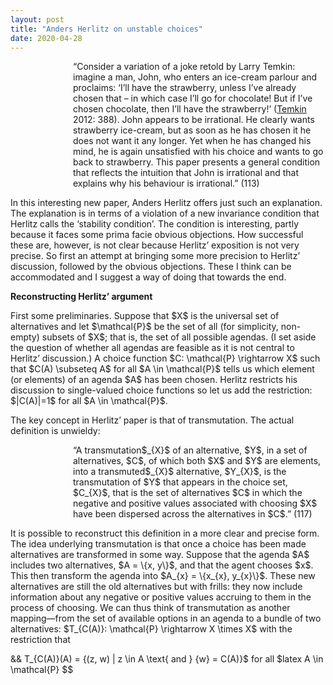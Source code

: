 ```yaml
---
layout: post
title: "Anders Herlitz on unstable choices"
date: 2020-04-28
---
```

<p style="padding-left:100px;">“Consider a variation of a joke retold by Larry Temkin: imagine a man, John, who enters an ice-cream parlour and proclaims: ‘I’ll have the strawberry, unless I’ve already chosen that – in which case I’ll go for chocolate! But if I’ve chosen chocolate, then I’ll have the strawberry!’ (<a href="https://www.oxfordscholarship.com/view/10.1093/acprof:oso/9780199759446.001.0001/acprof-9780199759446" target="_blank" rel="noopener">Temkin</a> 2012: 388). John appears to be irrational. He clearly wants strawberry ice-cream, but as soon as he has chosen it he does not want it any longer. Yet when he has changed his mind, he is again unsatisfied with his choice and wants to go back to strawberry. This paper presents a general condition that reflects the intuition that John is irrational and that explains why his behaviour is irrational.” (113)</p>

<p>In this interesting new paper, Anders Herlitz offers just such an explanation. The explanation is in terms of a violation of a new invariance condition that Herlitz calls the ‘stability condition’. The condition is interesting, partly because it faces some prima facie obvious objections. How successful these are, however, is not clear because Herlitz’ exposition is not very precise. So first an attempt at bringing some more precision to Herlitz’ discussion, followed by the obvious objections. These I think can be accommodated and I suggest a way of doing that towards the end.</p>

<p><strong>Reconstructing Herlitz’ argument</strong></p>

<p>First some preliminaries. Suppose that $X$ is the universal set of alternatives and let $\mathcal{P}$ be the set of all (for simplicity, non-empty) subsets of $X$; that is, the set of all possible agendas. (I set aside the question of whether all agendas are feasible as it is not central to Herlitz’ discussion.) A choice function $C: \mathcal{P} \rightarrow X$ such that $C(A) \subseteq A$ for all $A \in \mathcal{P}$ tells us which element (or elements) of an agenda $A$ has been chosen. Herlitz restricts his discussion to single-valued choice functions so let us add the restriction: $|C(A)|=1$ for all $A \in \mathcal{P}$.</p>

<p>The key concept in Herlitz’ paper is that of transmutation. The actual definition is unwieldy:</p>

<p style="padding-left:100px;">“A transmutation$_{X}$ of an alternative, $Y$, in a set of alternatives, $C$, of which both $X$ and $Y$ are elements, into a transmuted$_{X}$ alternative, $Y_{X}$, is the transmutation of $Y$ that appears in the choice set, $C_{X}$, that is the set of alternatives $C$ in which the negative and positive values associated with choosing $X$ have been dispersed across the alternatives in $C$.” (117)</p>

<p>It is possible to reconstruct this definition in a more clear and precise form. The idea underlying transmutation is that once a choice has been made alternatives are transformed in some way. Suppose that the agenda $A$ includes two alternatives, $A = \{x, y\}$, and that the agent chooses $x$. This then transform the agenda into $A_{x} = \{x_{x}, y_{x}\}$. These new alternatives are still the old alternatives but with frills: they now include information about any negative or positive values accruing to them in the process of choosing. We can thus think of transmutation as another mapping—from the set of available options in an agenda to a bundle of two alternatives: $T_{C(A)}: \mathcal{P} \rightarrow X \times X$ with the restriction that</p>

&& T_{C(A)}(A) = \{(z, w) | z \in A \text{ and } \{w\} = C(A)\}$ for all $latex A \in \mathcal{P} $$

